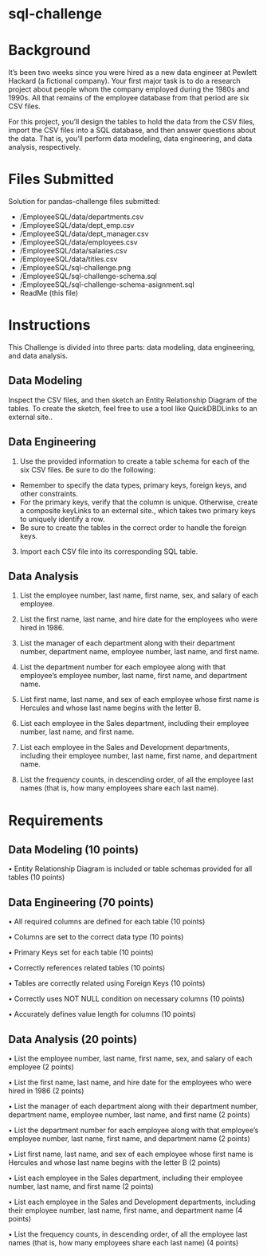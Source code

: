 # sql-challenge

# Background

It’s been two weeks since you were hired as a new data engineer at Pewlett Hackard (a fictional company). Your first major task is to do a research project about people whom the company employed during the 1980s and 1990s. All that remains of the employee database from that period are six CSV files.

For this project, you’ll design the tables to hold the data from the CSV files, import the CSV files into a SQL database, and then answer questions about the data. That is, you’ll perform data modeling, data engineering, and data analysis, respectively.

# Files Submitted
Solution for pandas-challenge files submitted:
- /EmployeeSQL/data/departments.csv
- /EmployeeSQL/data/dept_emp.csv
- /EmployeeSQL/data/dept_manager.csv
- /EmployeeSQL/data/employees.csv
- /EmployeeSQL/data/salaries.csv
- /EmployeeSQL/data/titles.csv
- /EmployeeSQL/sql-challenge.png
- /EmployeeSQL/sql-challenge-schema.sql
- /EmployeeSQL/sql-challenge-schema-asignment.sql
- ReadMe (this file)

# Instructions

This Challenge is divided into three parts: data modeling, data engineering, and data analysis.

## Data Modeling

Inspect the CSV files, and then sketch an Entity Relationship Diagram of the tables. To create the sketch, feel free to use a tool like QuickDBDLinks to an external site..

## Data Engineering
1.	Use the provided information to create a table schema for each of the six CSV files. Be sure to do the following:
   - Remember to specify the data types, primary keys, foreign keys, and other constraints.
   - For the primary keys, verify that the column is unique. Otherwise, create a composite keyLinks to an external site., which takes two primary keys to uniquely identify a row.
   - Be sure to create the tables in the correct order to handle the foreign keys.

3.	Import each CSV file into its corresponding SQL table.

## Data Analysis

1.	List the employee number, last name, first name, sex, and salary of each employee.

2.	List the first name, last name, and hire date for the employees who were hired in 1986.

3.	List the manager of each department along with their department number, department name, employee number, last name, and first name.

4.	List the department number for each employee along with that employee’s employee number, last name, first name, and department name.

5.	List first name, last name, and sex of each employee whose first name is Hercules and whose last name begins with the letter B.

6.	List each employee in the Sales department, including their employee number, last name, and first name.

7.	List each employee in the Sales and Development departments, including their employee number, last name, first name, and department name.

8.	List the frequency counts, in descending order, of all the employee last names (that is, how many employees share each last name).

# Requirements
## Data Modeling (10 points)

•	Entity Relationship Diagram is included or table schemas provided for all tables (10 points)

## Data Engineering (70 points)

•	All required columns are defined for each table (10 points)

•	Columns are set to the correct data type (10 points)

•	Primary Keys set for each table (10 points)

•	Correctly references related tables (10 points)

•	Tables are correctly related using Foreign Keys (10 points)

•	Correctly uses NOT NULL condition on necessary columns (10 points)

•	Accurately defines value length for columns (10 points)

## Data Analysis (20 points)

•	List the employee number, last name, first name, sex, and salary of each employee (2 points)

•	List the first name, last name, and hire date for the employees who were hired in 1986 (2 points)

•	List the manager of each department along with their department number, department name, employee number, last name, and first name (2 points)

•	List the department number for each employee along with that employee’s employee number, last name, first name, and department name (2 points)

•	List first name, last name, and sex of each employee whose first name is Hercules and whose last name begins with the letter B (2 points)

•	List each employee in the Sales department, including their employee number, last name, and first name (2 points)

•	List each employee in the Sales and Development departments, including their employee number, last name, first name, and department name (4 points)

•	List the frequency counts, in descending order, of all the employee last names (that is, how many employees share each last name) (4 points)
